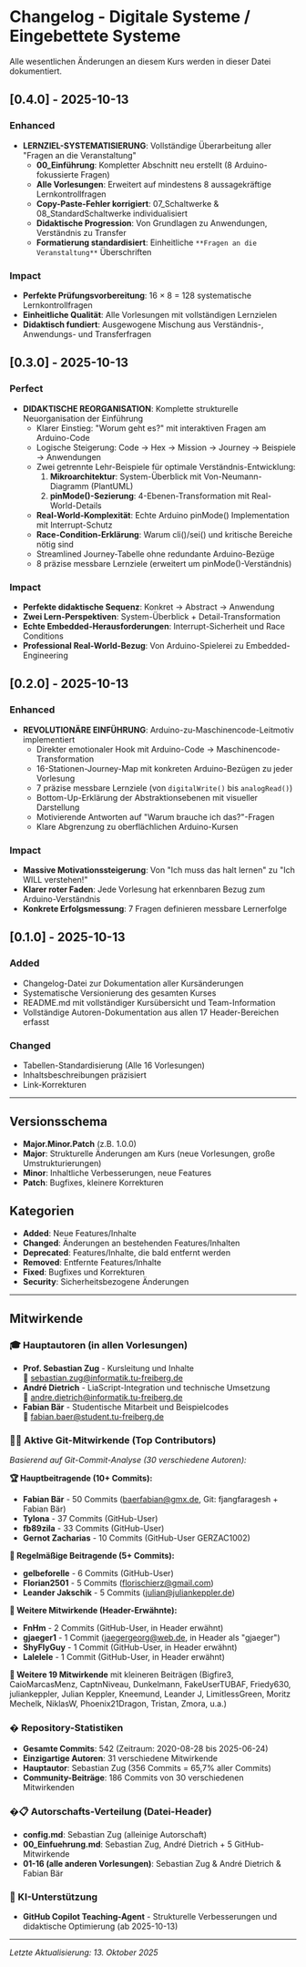 # Changelog - Digitale Systeme / Eingebettete Systeme

Alle wesentlichen Änderungen an diesem Kurs werden in dieser Datei dokumentiert.

## [0.4.0] - 2025-10-13

### Enhanced
- **LERNZIEL-SYSTEMATISIERUNG**: Vollständige Überarbeitung aller "Fragen an die Veranstaltung"
  * **00_Einführung**: Kompletter Abschnitt neu erstellt (8 Arduino-fokussierte Fragen)
  * **Alle Vorlesungen**: Erweitert auf mindestens 8 aussagekräftige Lernkontrollfragen
  * **Copy-Paste-Fehler korrigiert**: 07_Schaltwerke & 08_StandardSchaltwerke individualisiert
  * **Didaktische Progression**: Von Grundlagen zu Anwendungen, Verständnis zu Transfer
  * **Formatierung standardisiert**: Einheitliche `**Fragen an die Veranstaltung**` Überschriften

### Impact
- **Perfekte Prüfungsvorbereitung**: 16 × 8 = 128 systematische Lernkontrollfragen
- **Einheitliche Qualität**: Alle Vorlesungen mit vollständigen Lernzielen
- **Didaktisch fundiert**: Ausgewogene Mischung aus Verständnis-, Anwendungs- und Transferfragen

## [0.3.0] - 2025-10-13

### Perfect
- **DIDAKTISCHE REORGANISATION**: Komplette strukturelle Neuorganisation der Einführung
  * Klarer Einstieg: "Worum geht es?" mit interaktiven Fragen am Arduino-Code
  * Logische Steigerung: Code → Hex → Mission → Journey → Beispiele → Anwendungen
  * Zwei getrennte Lehr-Beispiele für optimale Verständnis-Entwicklung:
    1. **Mikroarchitektur**: System-Überblick mit Von-Neumann-Diagramm (PlantUML)
    2. **pinMode()-Sezierung**: 4-Ebenen-Transformation mit Real-World-Details
  * **Real-World-Komplexität**: Echte Arduino pinMode() Implementation mit Interrupt-Schutz
  * **Race-Condition-Erklärung**: Warum cli()/sei() und kritische Bereiche nötig sind
  * Streamlined Journey-Tabelle ohne redundante Arduino-Bezüge
  * 8 präzise messbare Lernziele (erweitert um pinMode()-Verständnis)

### Impact
- **Perfekte didaktische Sequenz**: Konkret → Abstract → Anwendung
- **Zwei Lern-Perspektiven**: System-Überblick + Detail-Transformation
- **Echte Embedded-Herausforderungen**: Interrupt-Sicherheit und Race Conditions
- **Professional Real-World-Bezug**: Von Arduino-Spielerei zu Embedded-Engineering

## [0.2.0] - 2025-10-13

### Enhanced
- **REVOLUTIONÄRE EINFÜHRUNG**: Arduino-zu-Maschinencode-Leitmotiv implementiert
  * Direkter emotionaler Hook mit Arduino-Code → Maschinencode-Transformation
  * 16-Stationen-Journey-Map mit konkreten Arduino-Bezügen zu jeder Vorlesung
  * 7 präzise messbare Lernziele (von `digitalWrite()` bis `analogRead()`)
  * Bottom-Up-Erklärung der Abstraktionsebenen mit visueller Darstellung
  * Motivierende Antworten auf "Warum brauche ich das?"-Fragen
  * Klare Abgrenzung zu oberflächlichen Arduino-Kursen

### Impact
- **Massive Motivationssteigerung**: Von "Ich muss das halt lernen" zu "Ich WILL verstehen!"
- **Klarer roter Faden**: Jede Vorlesung hat erkennbaren Bezug zum Arduino-Verständnis
- **Konkrete Erfolgsmessung**: 7 Fragen definieren messbare Lernerfolge

## [0.1.0] - 2025-10-13

### Added
- Changelog-Datei zur Dokumentation aller Kursänderungen
- Systematische Versionierung des gesamten Kurses
- README.md mit vollständiger Kursübersicht und Team-Information
- Vollständige Autoren-Dokumentation aus allen 17 Header-Bereichen erfasst

### Changed
- Tabellen-Standardisierung (Alle 16 Vorlesungen)
- Inhaltsbeschreibungen präzisiert
- Link-Korrekturen

---

## Versionsschema

- **Major.Minor.Patch** (z.B. 1.0.0)
- **Major**: Strukturelle Änderungen am Kurs (neue Vorlesungen, große Umstrukturierungen)
- **Minor**: Inhaltliche Verbesserungen, neue Features
- **Patch**: Bugfixes, kleinere Korrekturen

## Kategorien

- **Added**: Neue Features/Inhalte
- **Changed**: Änderungen an bestehenden Features/Inhalten
- **Deprecated**: Features/Inhalte, die bald entfernt werden
- **Removed**: Entfernte Features/Inhalte
- **Fixed**: Bugfixes und Korrekturen
- **Security**: Sicherheitsbezogene Änderungen

---

## Mitwirkende

### 🎓 Hauptautoren (in allen Vorlesungen)
- **Prof. Sebastian Zug** - Kursleitung und Inhalte  
  📧 sebastian.zug@informatik.tu-freiberg.de
- **André Dietrich** - LiaScript-Integration und technische Umsetzung  
  📧 andre.dietrich@informatik.tu-freiberg.de
- **Fabian Bär** - Studentische Mitarbeit und Beispielcodes  
  📧 fabian.baer@student.tu-freiberg.de

### 👨‍💻 Aktive Git-Mitwirkende (Top Contributors)
*Basierend auf Git-Commit-Analyse (30 verschiedene Autoren):*

**🏆 Hauptbeitragende (10+ Commits):**
- **Fabian Bär** - 50 Commits (baerfabian@gmx.de, Git: fjangfaragesh + Fabian Bär)
- **Tylona** - 37 Commits (GitHub-User)
- **fb89zila** - 33 Commits (GitHub-User)
- **Gernot Zacharias** - 10 Commits (GitHub-User GERZAC1002)

**📝 Regelmäßige Beitragende (5+ Commits):**
- **gelbeforelle** - 6 Commits (GitHub-User)
- **Florian2501** - 5 Commits (florischierz@gmail.com)
- **Leander Jakschik** - 5 Commits (julian@juliankeppler.de)

**🔧 Weitere Mitwirkende (Header-Erwähnte):**
- **FnHm** - 2 Commits (GitHub-User, in Header erwähnt)
- **gjaeger1** - 1 Commit (jaegergeorg@web.de, in Header als "gjaeger")
- **ShyFlyGuy** - 1 Commit (GitHub-User, in Header erwähnt)
- **Lalelele** - 1 Commit (GitHub-User, in Header erwähnt)

**👥 Weitere 19 Mitwirkende** mit kleineren Beiträgen (Bigfire3, CaioMarcasMenz, CaptnNiveau, Dunkelmann, FakeUserTUBAF, Friedy630, juliankeppler, Julian Keppler, Kneemund, Leander J, LimitlessGreen, Moritz Mechelk, NiklasW, Phoenix21Dragon, Tristan, Zmora, u.a.)

### � Repository-Statistiken
- **Gesamte Commits**: 542 (Zeitraum: 2020-08-28 bis 2025-06-24)
- **Einzigartige Autoren**: 31 verschiedene Mitwirkende
- **Hauptautor**: Sebastian Zug (356 Commits = 65,7% aller Commits)
- **Community-Beiträge**: 186 Commits von 30 verschiedenen Mitwirkenden

### �📋 Autorschafts-Verteilung (Datei-Header)
- **config.md**: Sebastian Zug (alleinige Autorschaft)
- **00_Einfuehrung.md**: Sebastian Zug, André Dietrich + 5 GitHub-Mitwirkende
- **01-16 (alle anderen Vorlesungen)**: Sebastian Zug & André Dietrich & Fabian Bär

### 🤖 KI-Unterstützung
- **GitHub Copilot Teaching-Agent** - Strukturelle Verbesserungen und didaktische Optimierung (ab 2025-10-13)

---

*Letzte Aktualisierung: 13. Oktober 2025*